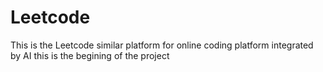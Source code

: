 # Leetcode
This is the Leetcode similar platform  for online coding platform integrated by AI
this is the begining of the project

